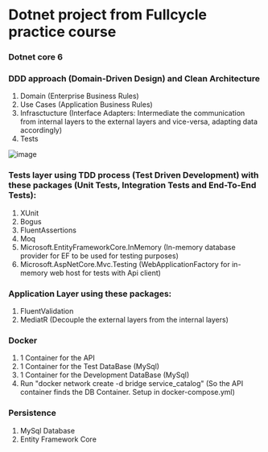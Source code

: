 # Dotnet project from Fullcycle practice course

### Dotnet core 6
### DDD approach (Domain-Driven Design) and Clean Architecture
1. Domain (Enterprise Business Rules)
2. Use Cases (Application Business Rules)
3. Infrasctucture (Interface Adapters: Intermediate the communication from internal layers to the external layers and vice-versa, adapting data accordingly)
4. Tests

![image](https://user-images.githubusercontent.com/31414164/190870678-e2733f30-9d77-4079-8d03-cf3e0c9cb0ed.png)


### Tests layer using TDD process (Test Driven Development) with these packages (Unit Tests, Integration Tests and End-To-End Tests):
1. XUnit
2. Bogus
3. FluentAssertions
4. Moq
5. Microsoft.EntityFrameworkCore.InMemory (In-memory database provider for EF to be used for testing purposes)
6. Microsoft.AspNetCore.Mvc.Testing (WebApplicationFactory for in-memory web host for tests with Api client)

###  Application Layer using these packages:
1. FluentValidation
2. MediatR (Decouple the external layers from the internal layers)

### Docker
1. 1 Container for the API
2. 1 Container for the Test DataBase (MySql)
3. 1 Container for the Development DataBase (MySql)
4. Run "docker network create -d bridge service_catalog" (So the API container finds the DB Container. Setup in docker-compose.yml)

### Persistence
1. MySql Database
2. Entity Framework Core
